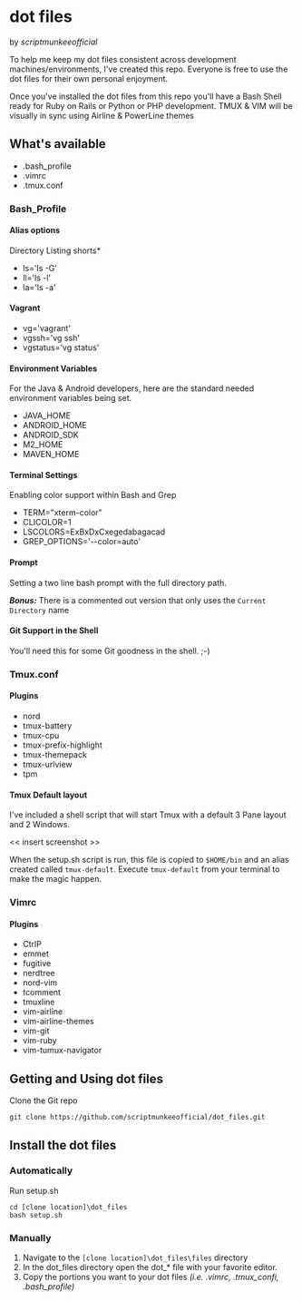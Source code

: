 # dot files
by _scriptmunkeeofficial_

To help me keep my dot files consistent across development machines/environments, I've created this repo. Everyone is free to use the dot files for their own personal enjoyment.

Once you've installed the dot files from this repo you'll have a Bash Shell ready for Ruby on Rails or Python or PHP development. TMUX & VIM will be visually in sync using Airline & PowerLine themes

## What's available
* .bash_profile
* .vimrc
* .tmux.conf

### Bash_Profile
#### Alias options
Directory Listing shorts*

* ls='ls -G'
* ll='ls -l'
* la='ls -a'

#### Vagrant

* vg='vagrant'
* vgssh='vg ssh'
* vgstatus='vg status'

#### Environment Variables
For the Java & Android developers, here are the standard needed environment variables being set.

* JAVA_HOME
* ANDROID_HOME
* ANDROID_SDK
* M2_HOME
* MAVEN_HOME

#### Terminal Settings
Enabling color support within Bash and Grep

* TERM="xterm-color"
* CLICOLOR=1 
* LSCOLORS=ExBxDxCxegedabagacad
* GREP_OPTIONS='--color=auto'

#### Prompt
Setting a two line bash prompt with the full directory path.

***Bonus:*** There is a commented out version that only uses the `Current Directory` name

#### Git Support in the Shell
You'll need this for some Git goodness in the shell. ;-)

### Tmux.conf
#### Plugins
* nord
* tmux-battery
* tmux-cpu
* tmux-prefix-highlight
* tmux-themepack
* tmux-urlview
* tpm

#### Tmux Default layout
I've included a shell script that will start Tmux with a default 3 Pane layout and 2 Windows.

<< insert screenshot >>

When the setup.sh script is run, this file is copied to `$HOME/bin` and an alias created called `tmux-default`. Execute `tmux-default` from your terminal to make the magic happen.

### Vimrc
#### Plugins
* CtrlP
* emmet
* fugitive
* nerdtree
* nord-vim
* tcomment
* tmuxline
* vim-airline
* vim-airline-themes
* vim-git
* vim-ruby
* vim-tumux-navigator

## Getting and Using dot files
Clone the Git repo

    git clone https://github.com/scriptmunkeeofficial/dot_files.git

## Install the dot files
### Automatically

Run setup.sh

```
cd [clone location]\dot_files
bash setup.sh
```

### Manually
1. Navigate to the `[clone location]\dot_files\files` directory
2. In the dot_files directory open the dot_* file with your favorite editor.
3. Copy the portions you want to your dot files _(i.e. .vimrc, .tmux_confi, .bash_profile)_
